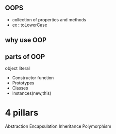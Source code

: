<!-- javascript has classes 
     Yes, JavaScript has classes, introduced in ES6 (2015), which provide a cleaner and more structured syntax for creating objects and implementing inheritance. However, 
     
     JavaScript is fundamentally prototype-based, so classes are essentially syntactic sugar over its existing prototype-based inheritance model. This means that while you can use class syntax similar to other object-oriented languages like Java or Python, 
     
     under the hood JavaScript still relies on prototypes to manage inheritance and object behavior.

 -->
## OOPS 
- collection of properties and methods
- ex : toLowerCase 

## why use OOP 

## parts of OOP
 object literal

 - Constructor function
 - Prototypes
 - Classes 
 - Instances(new,this)

# 4 pillars
Abstraction
Encapsulation
Inheritance
Polymorphism

<!-- 
---

## ✅ OOPS (Object-Oriented Programming)

* OOP is a programming paradigm based on the concept of **objects**, which are collections of **properties (data)** and **methods (functions)** that operate on that data.
* Example: `"hello".toLowerCase()` – Here, `"hello"` is a string object, and `toLowerCase()` is its method.

---

## 💡 Why Use OOP?

* Makes code **modular**, **reusable**, and **easier to maintain**.
* Helps in modeling real-world entities with clear structure.
* Encourages **clean code organization** through encapsulation and abstraction.
* Enables **inheritance** and **polymorphism**, which reduce redundancy and increase flexibility.

---

## 🧩 Parts of OOP in JavaScript

1. **Object Literal** – Simple way to create a single object with properties and methods.
2. **Constructor Function** – A function used to create multiple instances of objects with shared structure.
3. **Prototypes** – Allow sharing methods between instances without duplicating them in memory.
4. **Classes** – Introduced in ES6 as syntactic sugar over prototypes for writing more readable OOP code.
5. **Instances (new, this)** – Objects created from classes or constructor functions using the `new` keyword; `this` refers to the specific instance.

---

## 🔑 Four Pillars of OOP

1. **Abstraction**
   Hiding complex implementation details and showing only the necessary features of an object.
   *Example*: A car has a start button (you don’t need to know how the engine works internally).

2. **Encapsulation**
   Bundling data (properties) and methods that operate on that data into a single unit (object), and restricting direct access to some of the object's components.
   *Example*: Using private fields or closures to protect internal object state.

3. **Inheritance**
   Mechanism where one class (child) can inherit properties and methods from another (parent), enabling code reuse.
   *Example*: A `Student` class can inherit from a `Person` class.

4. **Polymorphism**
   Ability to use a single interface or method in different ways.
   *Example*: Different objects can have a method with the same name but behave differently when called.

---

 -->